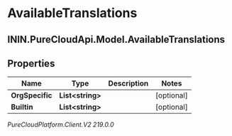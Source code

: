 # AvailableTranslations

## ININ.PureCloudApi.Model.AvailableTranslations

## Properties

|Name | Type | Description | Notes|
|------------ | ------------- | ------------- | -------------|
| **OrgSpecific** | **List&lt;string&gt;** |  | [optional] |
| **Builtin** | **List&lt;string&gt;** |  | [optional] |



_PureCloudPlatform.Client.V2 219.0.0_
